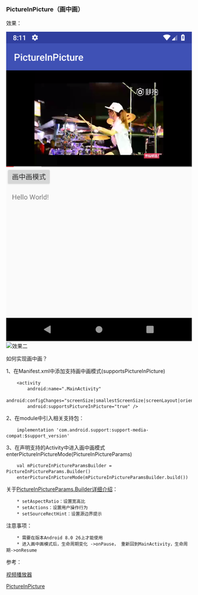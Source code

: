 ### PictureInPicture（画中画）

效果：

![效果一](https://github.com/Wzhixiang/PictureInPicture/blob/master/ScreenCapture/device-2018-09-28-161203.png?strip%7CimageView2/2/w/300)
![效果二](https://github.com/Wzhixiang/PictureInPicture/blob/master/ScreenCapture/device-2018-09-28-161237.pngstrip%7CimageView2/2/w/300)

如何实现画中画？
 
1、在Manifest.xml中添加支持画中画模式(supportsPictureInPicture)

        <activity
            android:name=".MainActivity"
            android:configChanges="screenSize|smallestScreenSize|screenLayout|orientation"
            android:supportsPictureInPicture="true" />
            
2、在module中引入相关支持包：
        
        implementation 'com.android.support:support-media-compat:$support_version'
            
3、在声明支持的Activity中进入画中画模式enterPictureInPictureMode(PictureInPictureParams)

        val mPictureInPictureParamsBuilder = PictureInPictureParams.Builder()
        enterPictureInPictureMode(mPictureInPictureParamsBuilder.build())
        
关于[PictureInPictureParams.Builder详细介绍](https://developer.android.google.cn/reference/android/app/PictureInPictureParams.Builder?hl=zh-tw)：
        
        * setAspectRatio：设置宽高比
        * setActions：设置用户操作行为
        * setSourceRectHint：设置源边界提示
        
注意事项：
        
        * 需要在版本Android 8.0 26上才能使用
        * 进入画中画模式后，生命周期变化 ->onPause， 重新回到MainActivity，生命周期->onResume
        
参考：
        
[视频播放器](https://github.com/lipangit/JiaoZiVideoPlayer)

[PictureInPicture](https://github.com/googlesamples/android-PictureInPicture)
        
